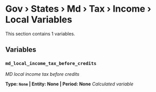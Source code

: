 # Gov › States › Md › Tax › Income › Local Variables

This section contains 1 variables.

## Variables

### `md_local_income_tax_before_credits`
*MD local income tax before credits*

**Type: `None` | Entity: None | Period: None**
*Calculated variable*
